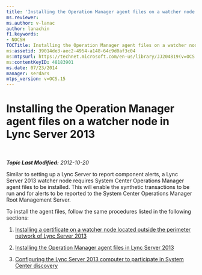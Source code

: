 ```yaml
---
title: 'Installing the Operation Manager agent files on a watcher node'
ms.reviewer: 
ms.author: v-lanac
author: lanachin
f1.keywords:
- NOCSH
TOCTitle: Installing the Operation Manager agent files on a watcher node
ms:assetid: 39014de3-aec2-4954-a148-64c9d0af3c04
ms:mtpsurl: https://technet.microsoft.com/en-us/library/JJ204819(v=OCS.15)
ms:contentKeyID: 48183901
ms.date: 07/23/2014
manager: serdars
mtps_version: v=OCS.15
---
```


<div data-xmlns="http://www.w3.org/1999/xhtml">

<div class="topic" data-xmlns="http://www.w3.org/1999/xhtml" data-msxsl="urn:schemas-microsoft-com:xslt" data-cs="http://msdn.microsoft.com/en-us/">

<div data-asp="http://msdn2.microsoft.com/asp">

# Installing the Operation Manager agent files on a watcher node in Lync Server 2013

</div>

<div id="mainSection">

<div id="mainBody">

<span> </span>

_**Topic Last Modified:** 2012-10-20_

Similar to setting up a Lync Server to report component alerts, a Lync Server 2013 watcher node requires System Center Operations Manager agent files to be installed. This will enable the synthetic transactions to be run and for alerts to be reported to the System Center Operations Manager Root Management Server.

To install the agent files, follow the same procedures listed in the following sections:

1.  [Installing a certificate on a watcher node located outside the perimeter network of Lync Server 2013](lync-server-2013-installing-a-certificate-on-a-watcher-node-located-outside-the-perimeter-network.md)

2.  [Installing the Operation Manager agent files in Lync Server 2013](lync-server-2013-installing-the-operation-manager-agent-files.md)

3.  [Configuring the Lync Server 2013 computer to participate in System Center discovery](lync-server-2013-configuring-the-lync-server-computer-to-participate-in-system-center-discovery.md)

</div>

<span> </span>

</div>

</div>

</div>

